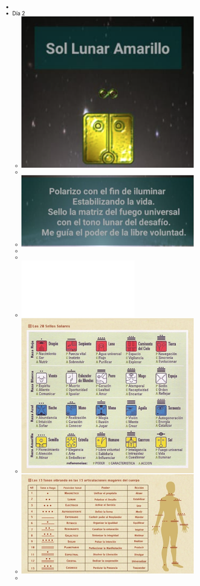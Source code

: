 -
- Día 2
	- ![image.png](../assets/image_1659833498786_0.png)
	-
	- ![image.png](../assets/image_1659833486083_0.png)
	-
	-
	- ![Genesis del Encantamiento del Sueno.pdf](../assets/Genesis_del_Encantamiento_del_Sueno_1659833359118_0.pdf)
	- ![image.png](../assets/image_1659833316296_0.png)
	- ![image.png](../assets/image_1659833799959_0.png)
	-